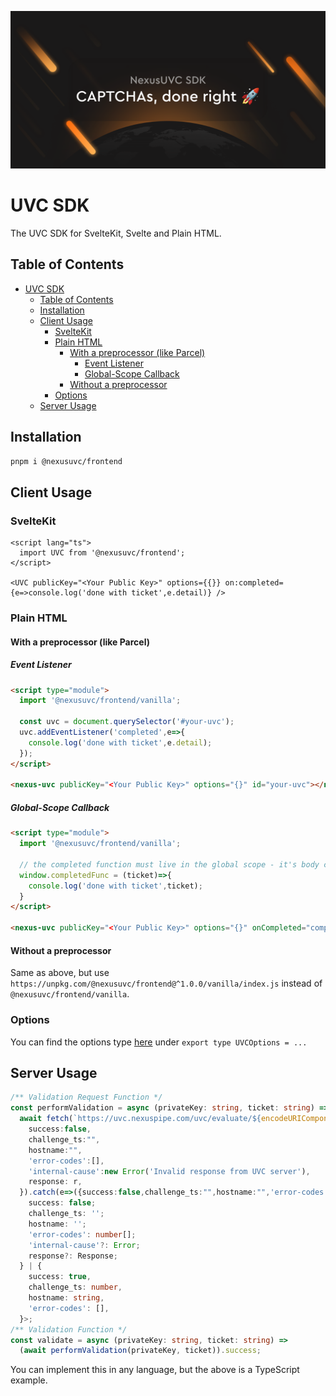 [![NexusUVC SDK: CAPTCHA's, done right](./social.png)](https://uvc.nexuspipe.com/)

# UVC SDK

The UVC SDK for SvelteKit, Svelte and Plain HTML.

## Table of Contents

- [UVC SDK](#uvc-sdk)
  - [Table of Contents](#table-of-contents)
  - [Installation](#installation)
  - [Client Usage](#client-usage)
    - [SvelteKit](#sveltekit)
    - [Plain HTML](#plain-html)
      - [With a preprocessor (like Parcel)](#with-a-preprocessor-like-parcel)
        - [Event Listener](#event-listener)
        - [Global-Scope Callback](#global-scope-callback)
      - [Without a preprocessor](#without-a-preprocessor)
    - [Options](#options)
  - [Server Usage](#server-usage)

## Installation

```bash
pnpm i @nexusuvc/frontend
```

## Client Usage

### SvelteKit

```svelte
<script lang="ts">
  import UVC from '@nexusuvc/frontend';
</script>

<UVC publicKey="<Your Public Key>" options={{}} on:completed={e=>console.log('done with ticket',e.detail)} />
```

### Plain HTML

#### With a preprocessor (like Parcel)

##### Event Listener

```html
<script type="module">
  import '@nexusuvc/frontend/vanilla';

  const uvc = document.querySelector('#your-uvc');
  uvc.addEventListener('completed',e=>{
    console.log('done with ticket',e.detail);
  });
</script>

<nexus-uvc publicKey="<Your Public Key>" options="{}" id="your-uvc"></nexus-uvc>
```

##### Global-Scope Callback

```html
<script type="module">
  import '@nexusuvc/frontend/vanilla';

  // the completed function must live in the global scope - it's body cannot be passed to the event, and it cannot be something like console.log that doesn't directly live in the global scope
  window.completedFunc = (ticket)=>{
    console.log('done with ticket',ticket);
  }
</script>

<nexus-uvc publicKey="<Your Public Key>" options="{}" onCompleted="completedFunc"></nexus-uvc>
```

#### Without a preprocessor

Same as above, but use `https://unpkg.com/@nexusuvc/frontend@^1.0.0/vanilla/index.js` instead of `@nexusuvc/frontend/vanilla`.

### Options

You can find the options type [here](https://github.com/NexusPIPE/uvc-frontend/blob/master/src/lib/sdk/Options.ts) under `export type UVCOptions = ...`

## Server Usage

```ts
/** Validation Request Function */
const performValidation = async (privateKey: string, ticket: string) =>
  await fetch(`https://uvc.nexuspipe.com/uvc/evaluate/${encodeURIComponent(privateKey)}/${encodeURIComponent(ticket)}`).then(r=>r.ok?r.json():{
    success:false,
    challenge_ts:"",
    hostname:"",
    'error-codes':[],
    'internal-cause':new Error('Invalid response from UVC server'),
    response: r,
  }).catch(e=>({success:false,challenge_ts:"",hostname:"",'error-codes':[],'internal-cause':e})) as Promise<{
    success: false;
    challenge_ts: '';
    hostname: '';
    'error-codes': number[];
    'internal-cause'?: Error;
    response?: Response;
  } | {
    success: true,
    challenge_ts: number,
    hostname: string,
    'error-codes': [],
  }>;
/** Validation Function */
const validate = async (privateKey: string, ticket: string) =>
  (await performValidation(privateKey, ticket)).success;
```

You can implement this in any language, but the above is a TypeScript example.
